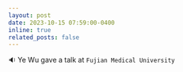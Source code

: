 ```yaml
---
layout: post
date: 2023-10-15 07:59:00-0400 
inline: true
related_posts: false
---
```


 :sound: Ye Wu gave a talk at `Fujian Medical University` 
